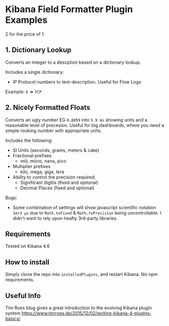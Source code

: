 # Kibana Field Formatter Plugin Examples

2 for the price of 1.

## 1. Dictionary Lookup

Converts an integer to a descption based on a dictionary lookup.

Includes a single dictionary:
- IP Protocol numbers to text-description. Useful for Flow Logs

Example: `6` => `TCP`

## 2. Nicely Formatted Floats

Converts an ugly number EG `0.0059` into `5.9 ms` showing units and a reasonable level of precesion. Useful for big dashboards, where you need a simple-looking number with appropriate units.

Includes the following:
- SI Units (seconds, grams, meters & cake)
- Fractional prefixes
  - mili, micro, nano, pico
- Multiplier prefixes
  - kilo, mega, giga, tera
- Ability to control the precision required:
  - Significant digitis (fixed and optional)
  - Decimal Places (fixed and optional)

Bugs:
- Some combination of settings will show javascript scientific notation `1e+3 µs` due to `Math.toFixed` & `Math.toPrecision` being uncontrollable. I didn't want to rely upon heafty 3rd-party libraries.

## Requirements

Tested on Kibana 4.6

## How to install

Simply clone the repo into `installedPlugins`, and restart Kibana. No npm requirements.

## Useful Info

Tim Roes blog gives a great introduction to the evolving Kibana plugin system https://www.timroes.de/2015/12/02/writing-kibana-4-plugins-basics/
